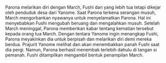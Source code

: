 Parona melarikan diri dengan March, Fushi dan yang lebih tua tetapi dikejar oleh penduduk desa dari Yanome. Saat Parona terkena serangan musuh, March mengorbankan nyawanya untuk menyelamatkan Parona. Hal ini menyebabkan Fushi mengubah beruang dan mengalahkan musuh. Setelah March meninggal, Parona memberikan kabar tentang kematian tersebut kepada orang tua March. Dengan tentara Yanome ingin menangkap Fushi, Parona meyakinkan dia untuk berpisah dan melarikan diri demi mereka berdua. Prajurit Yanome melihat dan akan menembakkan panah Fushi saat dia pergi. Namun, Parona berhasil menembak terlebih dahulu di tangan si pemanah. Fushi ditampilkan mengambil bentuk penampilan March.
